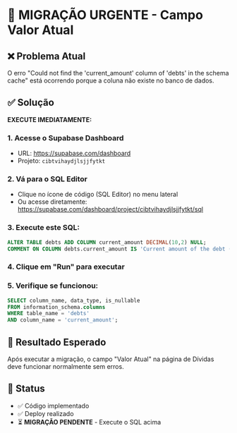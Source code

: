 # 🚨 MIGRAÇÃO URGENTE - Campo Valor Atual

## ❌ Problema Atual
O erro "Could not find the 'current_amount' column of 'debts' in the schema cache" está ocorrendo porque a coluna não existe no banco de dados.

## ✅ Solução
**EXECUTE IMEDIATAMENTE:**

### 1. Acesse o Supabase Dashboard
- URL: https://supabase.com/dashboard
- Projeto: `cibtvihaydjlsjjfytkt`

### 2. Vá para o SQL Editor
- Clique no ícone de código (SQL Editor) no menu lateral
- Ou acesse diretamente: https://supabase.com/dashboard/project/cibtvihaydjlsjjfytkt/sql

### 3. Execute este SQL:
```sql
ALTER TABLE debts ADD COLUMN current_amount DECIMAL(10,2) NULL;
COMMENT ON COLUMN debts.current_amount IS 'Current amount of the debt (optional)';
```

### 4. Clique em "Run" para executar

### 5. Verifique se funcionou:
```sql
SELECT column_name, data_type, is_nullable 
FROM information_schema.columns 
WHERE table_name = 'debts' 
AND column_name = 'current_amount';
```

## 🎯 Resultado Esperado
Após executar a migração, o campo "Valor Atual" na página de Dívidas deve funcionar normalmente sem erros.

## 📝 Status
- ✅ Código implementado
- ✅ Deploy realizado
- ⏳ **MIGRAÇÃO PENDENTE** - Execute o SQL acima
